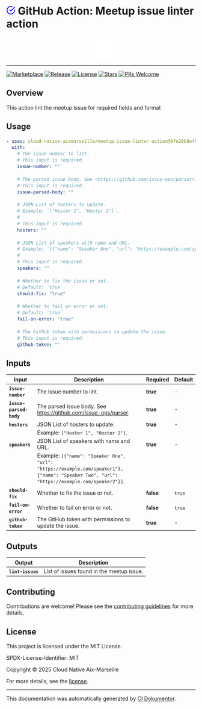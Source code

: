 <!-- header:start -->

# ![Icon](data:image/svg+xml;base64,PHN2ZyB4bWxucz0iaHR0cDovL3d3dy53My5vcmcvMjAwMC9zdmciIHdpZHRoPSIyNCIgaGVpZ2h0PSIyNCIgdmlld0JveD0iMCAwIDI0IDI0IiBmaWxsPSJub25lIiBzdHJva2U9ImN1cnJlbnRDb2xvciIgc3Ryb2tlLXdpZHRoPSIyIiBzdHJva2UtbGluZWNhcD0icm91bmQiIHN0cm9rZS1saW5lam9pbj0icm91bmQiIGNsYXNzPSJmZWF0aGVyIGZlYXRoZXItY2hlY2stY2lyY2xlIiBjb2xvcj0iYmx1ZSI+PHBhdGggZD0iTTIyIDExLjA4VjEyYTEwIDEwIDAgMSAxLTUuOTMtOS4xNCI+PC9wYXRoPjxwb2x5bGluZSBwb2ludHM9IjIyIDQgMTIgMTQuMDEgOSAxMS4wMSI+PC9wb2x5bGluZT48L3N2Zz4=) GitHub Action: Meetup issue linter action

<div align="center">
  <img src=".github/logo.svg" width="60px" align="center" alt="Meetup issue linter action" />
</div>

---

<!-- header:end -->

<!-- badges:start -->

[![Marketplace](https://img.shields.io/badge/Marketplace-meetup--issue--linter--action-blue?logo=github-actions)](https://github.com/marketplace/actions/meetup-issue-linter-action)
[![Release](https://img.shields.io/github/v/release/cloud-native-aixmarseille/meetup-issue-linter-action)](https://github.com/cloud-native-aixmarseille/meetup-issue-linter-action/releases)
[![License](https://img.shields.io/github/license/cloud-native-aixmarseille/meetup-issue-linter-action)](http://choosealicense.com/licenses/mit/)
[![Stars](https://img.shields.io/github/stars/cloud-native-aixmarseille/meetup-issue-linter-action?style=social)](https://img.shields.io/github/stars/cloud-native-aixmarseille/meetup-issue-linter-action?style=social)
[![PRs Welcome](https://img.shields.io/badge/PRs-welcome-brightgreen.svg)](https://github.com/cloud-native-aixmarseille/meetup-issue-linter-action/blob/main/CONTRIBUTING.md)

<!-- badges:end -->

<!-- overview:start -->

## Overview

This action lint the meetup issue for required fields and format

<!-- overview:end -->

<!-- usage:start -->

## Usage

```yaml
- uses: cloud-native-aixmarseille/meetup-issue-linter-action@9fe20b8ef0ce358b9a42736c65eaa13ebfdce5de # 0.9.5
  with:
    # The issue number to lint.
    # This input is required.
    issue-number: ""

    # The parsed issue body. See <https://github.com/issue-ops/parser>.
    # This input is required.
    issue-parsed-body: ""

    # JSON List of hosters to update.
    # Example: `["Hoster 1", "Hoster 2"]`.
    #
    # This input is required.
    hosters: ""

    # JSON List of speakers with name and URL.
    # Example: `[{"name": "Speaker One", "url": "https://example.com/speaker1"}, {"name": "Speaker Two", "url": "https://example.com/speaker2"}]`.
    #
    # This input is required.
    speakers: ""

    # Whether to fix the issue or not.
    # Default: `true`
    should-fix: "true"

    # Whether to fail on error or not.
    # Default: `true`
    fail-on-error: "true"

    # The GitHub token with permissions to update the issue.
    # This input is required.
    github-token: ""
```

<!-- usage:end -->

<!-- inputs:start -->

## Inputs

| **Input**               | **Description**                                                                                                                              | **Required** | **Default** |
| ----------------------- | -------------------------------------------------------------------------------------------------------------------------------------------- | ------------ | ----------- |
| **`issue-number`**      | The issue number to lint.                                                                                                                    | **true**     | -           |
| **`issue-parsed-body`** | The parsed issue body. See <https://github.com/issue-ops/parser>.                                                                            | **true**     | -           |
| **`hosters`**           | JSON List of hosters to update.                                                                                                              | **true**     | -           |
|                         | Example: `["Hoster 1", "Hoster 2"]`.                                                                                                         |              |             |
| **`speakers`**          | JSON List of speakers with name and URL.                                                                                                     | **true**     | -           |
|                         | Example: `[{"name": "Speaker One", "url": "https://example.com/speaker1"}, {"name": "Speaker Two", "url": "https://example.com/speaker2"}]`. |              |             |
| **`should-fix`**        | Whether to fix the issue or not.                                                                                                             | **false**    | `true`      |
| **`fail-on-error`**     | Whether to fail on error or not.                                                                                                             | **false**    | `true`      |
| **`github-token`**      | The GitHub token with permissions to update the issue.                                                                                       | **true**     | -           |

<!-- inputs:end -->

<!-- secrets:start -->
<!-- secrets:end -->

<!-- outputs:start -->

## Outputs

| **Output**        | **Description**                           |
| ----------------- | ----------------------------------------- |
| **`lint-issues`** | List of issues found in the meetup issue. |

<!-- outputs:end -->

<!-- examples:start -->
<!-- examples:end -->

<!-- contributing:start -->

## Contributing

Contributions are welcome! Please see the [contributing guidelines](https://github.com/cloud-native-aixmarseille/meetup-issue-linter-action/blob/main/CONTRIBUTING.md) for more details.

<!-- contributing:end -->

<!-- security:start -->
<!-- security:end -->

<!-- license:start -->

## License

This project is licensed under the MIT License.

SPDX-License-Identifier: MIT

Copyright © 2025 Cloud Native Aix-Marseille

For more details, see the [license](http://choosealicense.com/licenses/mit/).

<!-- license:end -->

<!-- generated:start -->

---

This documentation was automatically generated by [CI Dokumentor](https://github.com/hoverkraft-tech/ci-dokumentor).

<!-- generated:end -->
